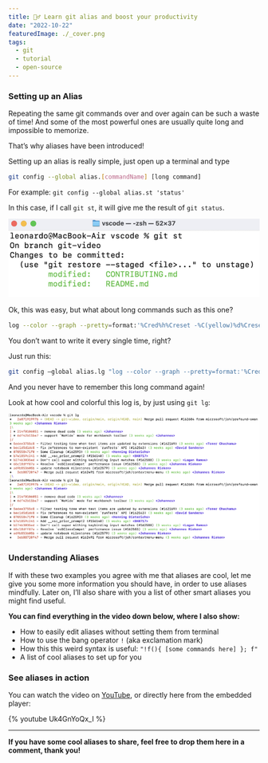 ```yaml
---
title: 🕵️‍♂️ Learn git alias and boost your productivity
date: "2022-10-22"
featuredImage: ./_cover.png
tags:
  - git
  - tutorial
  - open-source
---
```


### Setting up an Alias

Repeating the same git commands over and over again can be such a waste of time! And some of the most powerful ones are usually quite long and impossible to memorize.

That’s why aliases have been introduced!

Setting up an alias is really simple, just open up a terminal and type

```sh
git config --global alias.[commandName] [long command]
```

For example: `git config --global alias.st 'status'`

In this case, if I call `git st`, it will give me the result of `git status`.

![git st output](./git-status.jpeg)

Ok, this was easy, but what about long commands such as this one?

```sh
log --color --graph --pretty=format:'%Cred%h%Creset -%C(yellow)%d%Creset %s %Cgreen(%cr) %C(bold blue)<%an>%Creset' --abbrev-commit

```

You don’t want to write it every single time, right?

Just run this:

```sh
git config —global alias.lg "log --color --graph --pretty=format:'%Cred%h%Creset -%C(yellow)%d%Creset %s %Cgreen(%cr) %C(bold blue)<%an>%Creset' --abbrev-commit"

```

And you never have to remember this long command again!

Look at how cool and colorful this log is, by just using `git lg`:

![git lg output](./git-lg.png)

### Understanding Aliases

If with these two examples you agree with me that aliases are cool, let me give you some more information you should have, in order to use aliases mindfully. Later on, I’ll also share with you a list of other smart aliases you might find useful.

**You can find everything in the video down below, where I also show:**

- How to easily edit aliases without setting them from terminal
- How to use the bang operator `!` (aka exclamation mark)
- How this this weird syntax is useful: `"!f(){ [some commands here] }; f"`
- A list of cool aliases to set up for you

### See aliases in action

You can watch the video on [YouTube](https://youtu.be/Uk4GnYoQx_I), or directly here from the embedded player:

{% youtube Uk4GnYoQx_I %}

---

**If you have some cool aliases to share, feel free to drop them here in a comment, thank you!**
